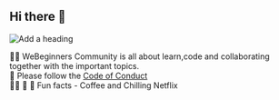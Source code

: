 ## Hi there 👋

![Add a heading](https://user-images.githubusercontent.com/72568715/190873973-751cb9fb-dec8-4eeb-b836-4fb9ed46f07e.png)

🙋‍♀️ WeBeginners Community is all about learn,code and collaborating together with the important topics.<br>
🌈 Please follow the <a href="https://github.com/WeBeginners-Community/.github/blob/main/CODE_OF_CONDUCT.md">Code of Conduct</a><br/>
👩‍💻 
🍿 🧙 Fun facts - Coffee and Chilling Netflix
